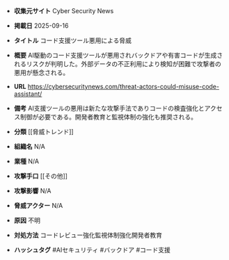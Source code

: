 - **収集元サイト**
Cyber Security News

- **掲載日**
2025-09-16

- **タイトル**
コード支援ツール悪用による脅威

- **概要**
AI駆動のコード支援ツールが悪用されバックドアや有害コードが生成されるリスクが判明した。外部データの不正利用により検知が困難で攻撃者の悪用が懸念される。

- **URL**
https://cybersecuritynews.com/threat-actors-could-misuse-code-assistant/

- **備考**
AI支援ツールの悪用は新たな攻撃手法でありコードの検査強化とアクセス制御が必要である。開発者教育と監視体制の強化も推奨される。

- **分類**
[[脅威トレンド]]

- **組織名**
N/A

- **業種**
N/A

- **攻撃手口**
[[その他]]

- **攻撃影響**
N/A

- **脅威アクター**
N/A

- **原因**
不明

- **対処方法**
コードレビュー強化監視体制強化開発者教育

- **ハッシュタグ**
#AIセキュリティ #バックドア #コード支援
